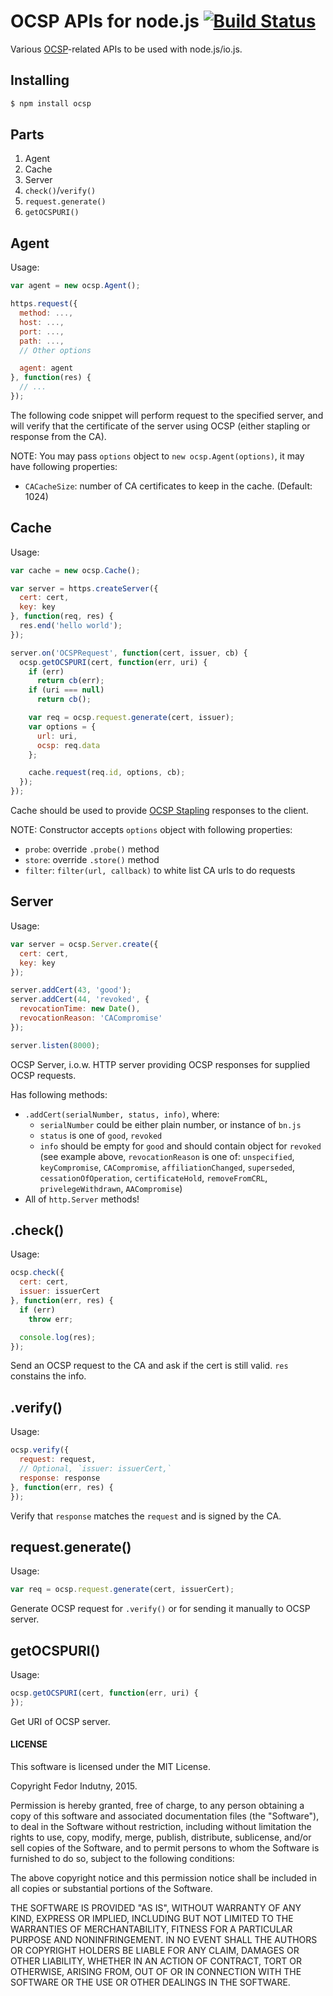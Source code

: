 # OCSP APIs for node.js [![Build Status](https://secure.travis-ci.org/indutny/ocsp.svg)](http://travis-ci.org/indutny/ocsp)

Various [OCSP][0]-related APIs to be used with node.js/io.js.

## Installing

```bash
$ npm install ocsp
```

## Parts

1. Agent
2. Cache
3. Server
4. `check()`/`verify()`
5. `request.generate()`
6. `getOCSPURI()`

## Agent

Usage:

```javascript
var agent = new ocsp.Agent();

https.request({
  method: ...,
  host: ...,
  port: ...,
  path: ...,
  // Other options

  agent: agent
}, function(res) {
  // ...
});
```

The following code snippet will perform request to the specified server, and
will verify that the certificate of the server using OCSP (either stapling or
response from the CA).

NOTE: You may pass `options` object to `new ocsp.Agent(options)`, it may have
following properties:

* `CACacheSize`: number of CA certificates to keep in the cache. (Default: 1024)

## Cache

Usage:

```javascript
var cache = new ocsp.Cache();

var server = https.createServer({
  cert: cert,
  key: key
}, function(req, res) {
  res.end('hello world');
});

server.on('OCSPRequest', function(cert, issuer, cb) {
  ocsp.getOCSPURI(cert, function(err, uri) {
    if (err)
      return cb(err);
    if (uri === null)
      return cb();

    var req = ocsp.request.generate(cert, issuer);
    var options = {
      url: uri,
      ocsp: req.data
    };

    cache.request(req.id, options, cb);
  });
});
```

Cache should be used to provide [OCSP Stapling][1] responses to the client.

NOTE: Constructor accepts `options` object with following properties:

* `probe`: override `.probe()` method
* `store`: override `.store()` method
* `filter`: `filter(url, callback)` to white list CA urls to do requests

## Server

Usage:

```javascript
var server = ocsp.Server.create({
  cert: cert,
  key: key
});

server.addCert(43, 'good');
server.addCert(44, 'revoked', {
  revocationTime: new Date(),
  revocationReason: 'CACompromise'
});

server.listen(8000);
```

OCSP Server, i.o.w. HTTP server providing OCSP responses for supplied OCSP
requests.

Has following methods:

* `.addCert(serialNumber, status, info)`, where:
  * `serialNumber` could be either plain number, or instance of `bn.js`
  * `status` is one of `good`, `revoked`
  * `info` should be empty for `good` and should contain object for `revoked`
    (see example above, `revocationReason` is one of: `unspecified`,
     `keyCompromise`, `CACompromise`, `affiliationChanged`, `superseded`,
     `cessationOfOperation`, `certificateHold`, `removeFromCRL`,
     `privelegeWithdrawn`, `AACompromise`)
* All of `http.Server` methods!

## .check()

Usage:

```javascript
ocsp.check({
  cert: cert,
  issuer: issuerCert
}, function(err, res) {
  if (err)
    throw err;

  console.log(res);
});
```

Send an OCSP request to the CA and ask if the cert is still valid. `res`
constains the info.

## .verify()

Usage:

```javascript
ocsp.verify({
  request: request,
  // Optional, `issuer: issuerCert,`
  response: response
}, function(err, res) {
});
```

Verify that `response` matches the `request` and is signed by the CA.

## request.generate()

Usage:

```javascript
var req = ocsp.request.generate(cert, issuerCert);
```

Generate OCSP request for `.verify()` or for sending it manually to OCSP server.

## getOCSPURI()

Usage:

```javascript
ocsp.getOCSPURI(cert, function(err, uri) {
});
```

Get URI of OCSP server.

#### LICENSE

This software is licensed under the MIT License.

Copyright Fedor Indutny, 2015.

Permission is hereby granted, free of charge, to any person obtaining a
copy of this software and associated documentation files (the
"Software"), to deal in the Software without restriction, including
without limitation the rights to use, copy, modify, merge, publish,
distribute, sublicense, and/or sell copies of the Software, and to permit
persons to whom the Software is furnished to do so, subject to the
following conditions:

The above copyright notice and this permission notice shall be included
in all copies or substantial portions of the Software.

THE SOFTWARE IS PROVIDED "AS IS", WITHOUT WARRANTY OF ANY KIND, EXPRESS
OR IMPLIED, INCLUDING BUT NOT LIMITED TO THE WARRANTIES OF
MERCHANTABILITY, FITNESS FOR A PARTICULAR PURPOSE AND NONINFRINGEMENT. IN
NO EVENT SHALL THE AUTHORS OR COPYRIGHT HOLDERS BE LIABLE FOR ANY CLAIM,
DAMAGES OR OTHER LIABILITY, WHETHER IN AN ACTION OF CONTRACT, TORT OR
OTHERWISE, ARISING FROM, OUT OF OR IN CONNECTION WITH THE SOFTWARE OR THE
USE OR OTHER DEALINGS IN THE SOFTWARE.

[0]: http://en.wikipedia.org/wiki/Online_Certificate_Status_Protocol
[1]: http://en.wikipedia.org/wiki/OCSP_stapling
